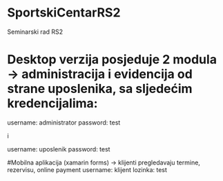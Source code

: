 # SportskiCentarRS2
Seminarski rad RS2

# Desktop verzija posjeduje 2 modula -> administracija i evidencija od strane uposlenika, sa sljedećim kredencijalima:
username: administrator
password: test

i

username: uposlenik
password: test

#Mobilna aplikacija (xamarin forms) -> klijenti pregledavaju termine, rezervisu, online payment
username: klijent
lozinka: test
